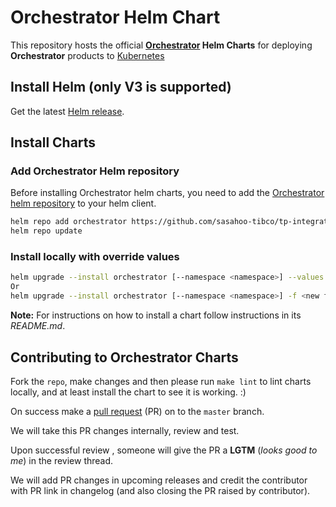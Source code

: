 # Orchestrator Helm Chart

This repository hosts the official **[Orchestrator](https://github.com/sasahoo-tibco/tp-integration/tree/main/helm/charts/orchestrator) Helm Charts** for deploying **Orchestrator** products to [Kubernetes](https://kubernetes.io/)

## Install Helm (only V3 is supported)

Get the latest [Helm release](https://github.com/helm/helm#install).

## Install Charts

### Add Orchestrator Helm repository

Before installing Orchestrator helm charts, you need to add the [Orchestrator helm repository](https://github.com/sasahoo-tibco/tp-integration/tree/main/helm/charts/orchestrator) to your helm client.

```bash
helm repo add orchestrator https://github.com/sasahoo-tibco/tp-integration/tree/main/helm/charts/orchestrator
helm repo update
```
### Install locally with override values

```bash
helm upgrade --install orchestrator [--namespace <namespace>] --values <new file name>.yaml
Or
helm upgrade --install orchestrator [--namespace <namespace>] -f <new file name>.yaml
```

**Note:** For instructions on how to install a chart follow instructions in its _README.md_.

## Contributing to Orchestrator Charts

Fork the `repo`, make changes and then please run `make lint` to lint charts locally, and at least install the chart to see it is working. :)

On success make a [pull request](https://help.github.com/articles/using-pull-requests) (PR) on to the `master` branch.

We will take this PR changes internally, review and test.

Upon successful review , someone will give the PR a __LGTM__ (_looks good to me_) in the review thread.

We will add PR changes in upcoming releases and credit the contributor with PR link in changelog (and also closing the PR raised by contributor).


